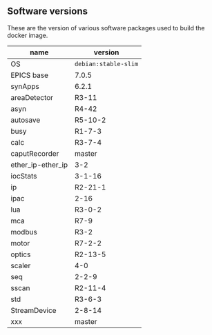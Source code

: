 ## Software versions

These are the version of various software packages used to build the docker image.

name | version
--- | ---
OS | `debian:stable-slim`
EPICS base | 7.0.5
synApps | 6.2.1
areaDetector | R3-11
asyn | R4-42
autosave | R5-10-2
busy | R1-7-3
calc | R3-7-4
caputRecorder | master
ether_ip-ether_ip | 3-2
iocStats | 3-1-16
ip | R2-21-1
ipac | 2-16
lua | R3-0-2
mca | R7-9
modbus | R3-2
motor | R7-2-2
optics | R2-13-5
scaler | 4-0
seq | 2-2-9
sscan | R2-11-4
std | R3-6-3
StreamDevice | 2-8-14
xxx | master
